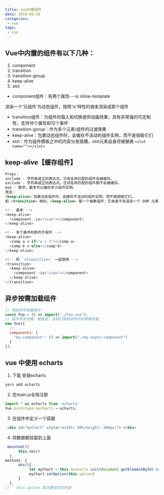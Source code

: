 ```yaml
---
title: vue内置组件
date: 2019-09-20
categories:
 - vue
tags:
 - vue
---
```


## Vue中内置的组件有以下几种：

1. component
2. transition
3. transition-group
4. keep-alive
5. slot
- component组件：有两个属性---is    inline-template

渲染一个‘元组件’为动态组件，按照'is'特性的值来渲染成那个组件
- transition组件：为组件的载入和切换提供动画效果，具有非常强的可定制性，支持16个属性和12个事件
- transition-group：作为多个元素/组件的过渡效果
- keep-alive：包裹动态组件时，会缓存不活动的组件实例，而不是销毁它们
- slot：作为组件模板之中的内容分发插槽，slot元素自身将被替换   `<slot name=""></slot>`

## keep-alive【缓存组件】
```html
Props：
include - 字符串或正则表达式。只有名称匹配的组件会被缓存。
exclude - 字符串或正则表达式。任何名称匹配的组件都不会被缓存。
max - 数字。最多可以缓存多少组件实例。
用法：
<keep-alive> 包裹动态组件时，会缓存不活动的组件实例，而不是销毁它们。
和 <transition> 相似，<keep-alive> 是一个抽象组件：它自身不会渲染一个 DOM 元素，也不会出现在组件的父组件链中。

```
```js
<!-- 基本 -->
<keep-alive>
  <component :is="view"></component>
</keep-alive>

<!-- 多个条件判断的子组件 -->
<keep-alive>
  <comp-a v-if="a > 1"></comp-a>
  <comp-b v-else></comp-b>
</keep-alive>

<!-- 和 `<transition>` 一起使用 -->
<transition>
  <keep-alive>
    <component :is="view"></component>
  </keep-alive>
</transition>
```
## 异步按需加载组件
```js
// 路由异步加载组件
const Foo = () => import("./Foo.vue");
// 组件异步加载，就是说，当我们用到组件的时候再加载
new Vue({
  // ...
  components: {
    "my-component": () => import("./my-async-component")
  }
});
```
## vue 中使用 echarts
1. 下载 安装echarts
```js
yarn add echarts 
```
2. 在main.js全局注册
```js
import * as echarts from 'echarts'
Vue.prototype.$echarts = echarts;
```
3. 在组件中定义一个容器
```html
 <div id="myChart" style="width: 90%;height: 400px;"> </div>
```
4. 将数据都挂载到上面
```js
 mounted(){
      this.oks()
  },
methods: {
      oks(){
           let myChart = this.$echarts.init(document.getElementById('myChart'))
           myChart.setOption(this.option)
      }
  },
//   this.option 即为要挂在的内容
```